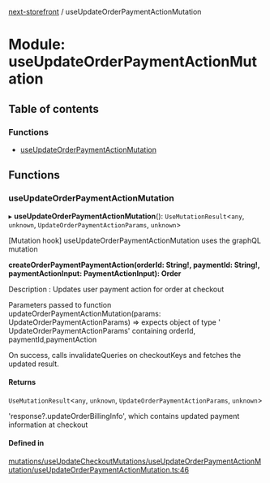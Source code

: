[next-storefront](../README.md) / useUpdateOrderPaymentActionMutation

# Module: useUpdateOrderPaymentActionMutation

## Table of contents

### Functions

- [useUpdateOrderPaymentActionMutation](useUpdateOrderPaymentActionMutation.md#useupdateorderpaymentactionmutation)

## Functions

### useUpdateOrderPaymentActionMutation

▸ **useUpdateOrderPaymentActionMutation**(): `UseMutationResult`<`any`, `unknown`, `UpdateOrderPaymentActionParams`, `unknown`\>

[Mutation hook] useUpdateOrderPaymentActionMutation uses the graphQL mutation

<b>createOrderPaymentPaymentAction(orderId: String!, paymentId: String!, paymentActionInput: PaymentActionInput): Order</b>

Description : Updates user payment action for order at checkout

Parameters passed to function updateOrderPaymentActionMutation(params: UpdateOrderPaymentActionParams) => expects object of type ' UpdateOrderPaymentActionParams' containing orderId, paymentId,paymentAction

On success, calls invalidateQueries on checkoutKeys and fetches the updated result.

#### Returns

`UseMutationResult`<`any`, `unknown`, `UpdateOrderPaymentActionParams`, `unknown`\>

'response?.updateOrderBillingInfo', which contains updated payment information at checkout

#### Defined in

[mutations/useUpdateCheckoutMutations/useUpdateOrderPaymentActionMutation/useUpdateOrderPaymentActionMutation.ts:46](https://github.com/KiboSoftware/nextjs-storefront/blob/561a164/hooks/mutations/useUpdateCheckoutMutations/useUpdateOrderPaymentActionMutation/useUpdateOrderPaymentActionMutation.ts#L46)
